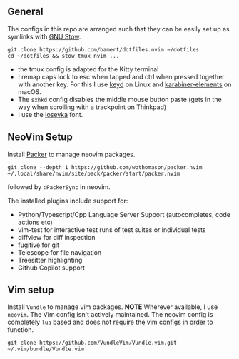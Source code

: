 ## General
The configs in this repo are arranged such that they can be easily set up as symlinks with [GNU Stow](https://www.gnu.org/software/stow/).
```
git clone https://github.com/bamert/dotfiles.nvim ~/dotfiles
cd ~/dotfiles && stow tmux nvim ...
```

- the tmux config is adapted for the Kitty terminal
- I remap caps lock to esc when tapped and ctrl when pressed together with another key. For this I use [keyd](https://github.com/rvaiya/keyd) on Linux and [karabiner-elements](https://karabiner-elements.pqrs.org/) on macOS.
- The `sxhkd` config disables the middle mouse button paste (gets in the way when scrolling with a trackpoint on Thinkpad)
- I use the [Iosevka](https://github.com/be5invis/Iosevka) font.

## NeoVim Setup
Install [Packer](https://github.com/wbthomason/packer.nvim) to manage neovim packages. 
```
git clone --depth 1 https://github.com/wbthomason/packer.nvim ~/.local/share/nvim/site/pack/packer/start/packer.nvim
```
followed by `:PackerSync` in neovim.

The installed plugins include support for:
- Python/Typescript/Cpp Language Server Support (autocompletes, code actions etc)
- vim-test for interactive test runs of test suites or individual tests
- diffview for diff inspection
- fugitive for git 
- Telescope for file navigation
- Treesitter highlighting
- Github Copilot support


## Vim setup
Install `Vundle` to manage vim packages. **NOTE** Wherever available, I use `neovim`. The Vim config isn't actively maintained.
The neovim config is completely `lua` based and does not require the vim configs in order to function.
```
git clone https://github.com/VundleVim/Vundle.vim.git ~/.vim/bundle/Vundle.vim
```
